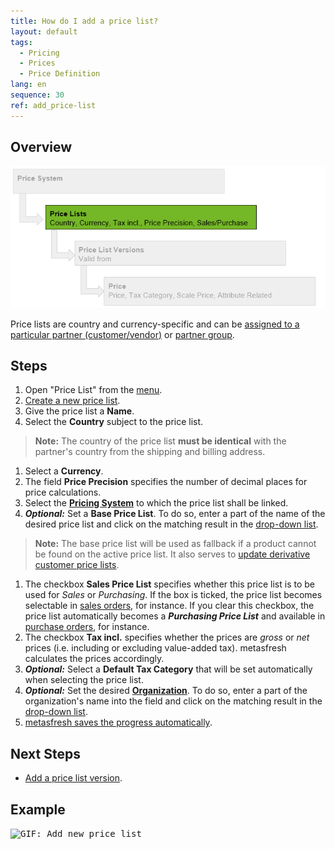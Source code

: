 ```yaml
---
title: How do I add a price list?
layout: default
tags:
  - Pricing
  - Prices
  - Price Definition
lang: en
sequence: 30
ref: add_price-list
---
```


## Overview
<kbd><img src="assets/price system hierarchy - price lists.png" alt="Fig.: Pricing System Hierarchy - Focus: Price Lists"></kbd>

Price lists are country and currency-specific and can be [assigned to a particular partner (customer/vendor)](Assign_prices_to_partner) or [partner group](Assign_prices_to_partner_group).

## Steps
1. Open "Price List" from the [menu](Menu).
1. [Create a new price list](New_Record_Window).
1. Give the price list a **Name**.
1. Select the **Country** subject to the price list.
 >**Note:** The country of the price list **must be identical** with the partner's country from the shipping and billing address.

1. Select a **Currency**.
1. The field **Price Precision** specifies the number of decimal places for price calculations.
1. Select the [**Pricing System**](Add_price-system) to which the price list shall be linked.
1. ***Optional:*** Set a **Base Price List**. To do so, enter a part of the name of the desired price list and click on the matching result in the <a href="Keyboard_shortcuts_reference#dropdown" title="Dynamic Search Box (Autocompletion)">drop-down list</a>.
 >**Note:** The base price list will be used as fallback if a product cannot be found on the active price list. It also serves to [update derivative customer price lists](Update_derivative_PLV).

1. The checkbox **Sales Price List** specifies whether this price list is to be used for *Sales* or *Purchasing*. If the box is ticked, the price list becomes selectable in [sales orders](SalesOrder_recording), for instance. If you clear this checkbox, the price list automatically becomes a ***Purchasing Price List*** and available in [purchase orders](CreatePurchaseOrder), for instance.
1. The checkbox **Tax incl.** specifies whether the prices are *gross* or *net* prices (i.e. including or excluding value-added tax). metasfresh calculates the prices accordingly.
1. ***Optional:*** Select a **Default Tax Category** that will be set automatically when selecting the price list.
1. ***Optional:*** Set the desired [**Organization**](Org_add_new_organization). To do so, enter a part of the organization's name into the field and click on the matching result in the <a href="Keyboard_shortcuts_reference#dropdown" title="Dynamic Search Box (Autocompletion)">drop-down list</a>.
1. [metasfresh saves the progress automatically](Saveindicator).

## Next Steps
- [Add a price list version](Add_price-list-version).

## Example
<kbd><img src="assets/Add_Price List.gif" alt="GIF: Add new price list"></kbd>
